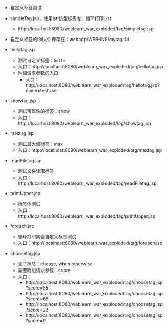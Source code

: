 - 自定义标签测试
- simpleTag.jsp，使用jstl核型标签库，循环打印List
    - http://localhost:8080/weblearn_war_exploded/tag/simpletag.jsp
- 自定义标签的tld文件保存在：webapp/WEB-INF/mytag.tld
- hellotag.jsp
    - 测试自定义标签：`hello`
    - 入口：http://localhost:8080/weblearn_war_exploded/tag/hellotag.jsp
    - 附加请求参数的入口
        - 入口：http://localhost:8080/weblearn_war_exploded/tag/hellotag.jsp?name=testUser
- showtag.jsp
    - 测试带属性的标签：show
    - 入口：http://localhost:8080/weblearn_war_exploded/tag/showtag.jsp
- maxtag.jsp
    - 测试最大值标签：max
    - 入口：http://localhost:8080/weblearn_war_exploded/tag/maxtag.jsp
    
- readFiletag.jsp
    - 测试文件读取标签
    - 入口：http://localhost:8080/weblearn_war_exploded/tag/readFiletag.jsp
    
- printUpper.jsp
    - 标签体测试
    - 入口：http://localhost:8080/weblearn_war_exploded/tag/printUpper.jsp
    
- foreach.jsp
    - 循环打印集合自定义标签测试
    - 入口：http://localhost:8080/weblearn_war_exploded/tag/foreach.jsp
    
- choosetag.jsp
    - 父子标签：choose, when otherwise
    - 需要附加请求参数：score
    - 入口：
        - http://localhost:8080/weblearn_war_exploded/tag/choosetag.jsp?score=55
        - http://localhost:8080/weblearn_war_exploded/tag/choosetag.jsp?score=66
        - http://localhost:8080/weblearn_war_exploded/tag/choosetag.jsp?score=22
        - http://localhost:8080/weblearn_war_exploded/tag/choosetag.jsp?score=9